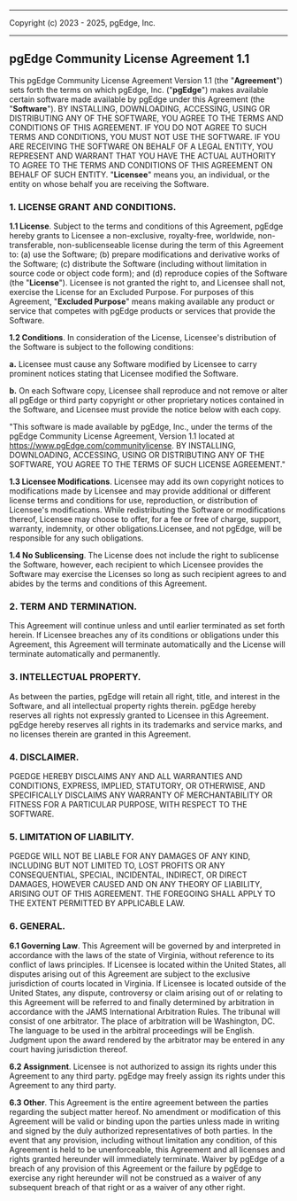 -------------------------------------------------------------------------

  Copyright (c) 2023 - 2025, pgEdge, Inc.

--------------------------------------------------------------------------

## pgEdge Community License Agreement 1.1

This pgEdge Community License Agreement Version 1.1 (the "**Agreement**") sets forth the terms on which pgEdge, Inc. ("**pgEdge**") makes available certain software made available by pgEdge under this Agreement (the "**Software**"). BY INSTALLING, DOWNLOADING, ACCESSING, USING OR DISTRIBUTING ANY OF THE SOFTWARE, YOU AGREE TO THE TERMS AND CONDITIONS OF THIS AGREEMENT. IF YOU DO NOT AGREE TO SUCH TERMS AND CONDITIONS, YOU MUST NOT USE THE SOFTWARE. IF YOU ARE RECEIVING THE SOFTWARE ON BEHALF OF A LEGAL ENTITY, YOU REPRESENT AND WARRANT THAT YOU HAVE THE ACTUAL AUTHORITY TO AGREE TO THE TERMS AND CONDITIONS OF THIS AGREEMENT ON BEHALF OF SUCH ENTITY. "**Licensee**" means you, an individual, or the entity on whose behalf you are receiving the Software.

### 1. LICENSE GRANT AND CONDITIONS.

**1.1 License**. Subject to the terms and conditions of this Agreement, pgEdge hereby grants to Licensee a non-exclusive, royalty-free, worldwide, non-transferable, non-sublicenseable license during the term of this Agreement to: (a) use the Software; (b) prepare modifications and derivative works of the Software; (c) distribute the Software (including without limitation in source code or object code form); and (d) reproduce copies of the Software (the "**License**"). Licensee is not granted the right to, and Licensee shall not, exercise the License for an Excluded Purpose. For purposes of this Agreement, "**Excluded Purpose**" means making available any product or service that competes with pgEdge products or services that provide the Software.

**1.2 Conditions**. In consideration of the License, Licensee's distribution of the Software is subject to the following conditions:

**a.**  Licensee must cause any Software modified by Licensee to carry prominent notices stating that Licensee modified the Software.

**b.**  On each Software copy, Licensee shall reproduce and not remove or alter all pgEdge or third party copyright or other proprietary notices contained in the Software, and Licensee must provide the notice below with each copy.

"This software is made available by pgEdge, Inc., under the terms of the pgEdge Community License Agreement, Version 1.1 located at https://www.pgEdge.com/communitylicense. BY INSTALLING, DOWNLOADING, ACCESSING, USING OR DISTRIBUTING ANY OF THE SOFTWARE, YOU AGREE TO THE TERMS OF SUCH LICENSE AGREEMENT."

**1.3 Licensee Modifications**. Licensee may add its own copyright notices to modifications made by Licensee and may provide additional or different license terms and conditions for use, reproduction, or distribution of Licensee's modifications. While redistributing the Software or modifications thereof, Licensee may choose to offer, for a fee or free of charge, support, warranty, indemnity, or other obligations.Licensee, and not pgEdge, will be responsible for any such obligations.

**1.4 No Sublicensing**. The License does not include the right to sublicense the Software, however, each recipient to which Licensee provides the Software may exercise the Licenses so long as such recipient agrees to and abides by the terms and conditions of this Agreement.

### 2. TERM AND TERMINATION.

This Agreement will continue unless and until earlier terminated as set forth herein. If Licensee breaches any of its conditions or obligations under this Agreement, this Agreement will terminate automatically and the License will terminate automatically and permanently.

### 3. INTELLECTUAL PROPERTY.

As between the parties, pgEdge will retain all right, title, and interest in the Software, and all intellectual property rights therein. pgEdge hereby reserves all rights not expressly granted to Licensee in this Agreement. pgEdge hereby reserves all rights in its trademarks and service marks, and no licenses therein are granted in this Agreement.

### 4. DISCLAIMER.

PGEDGE HEREBY DISCLAIMS ANY AND ALL WARRANTIES AND CONDITIONS, EXPRESS, IMPLIED, STATUTORY, OR OTHERWISE, AND SPECIFICALLY DISCLAIMS ANY WARRANTY OF MERCHANTABILITY OR FITNESS FOR A PARTICULAR PURPOSE, WITH RESPECT TO THE SOFTWARE.

### 5. LIMITATION OF LIABILITY.

PGEDGE WILL NOT BE LIABLE FOR ANY DAMAGES OF ANY KIND, INCLUDING BUT NOT LIMITED TO, LOST PROFITS OR ANY CONSEQUENTIAL, SPECIAL, INCIDENTAL, INDIRECT, OR DIRECT DAMAGES, HOWEVER CAUSED AND ON ANY THEORY OF LIABILITY, ARISING OUT OF THIS AGREEMENT. THE FOREGOING SHALL APPLY TO THE EXTENT PERMITTED BY APPLICABLE LAW.

### 6. GENERAL.

**6.1 Governing Law**. This Agreement will be governed by and interpreted in accordance with the laws of the state of Virginia, without reference to its conflict of laws principles. If Licensee is located within the United States, all disputes arising out of this Agreement are subject to the exclusive jurisdiction of courts located in Virginia. If Licensee is located outside of the United States, any dispute, controversy or claim arising out of or relating to this Agreement will be referred to and finally determined by arbitration in accordance with the JAMS International Arbitration Rules. The tribunal will consist of one arbitrator. The place of arbitration will be Washington, DC. The language to be used in the arbitral proceedings will be English. Judgment upon the award rendered by the arbitrator may be entered in any court having jurisdiction thereof.

**6.2 Assignment**. Licensee is not authorized to assign its rights under this Agreement to any third party. pgEdge may freely assign its rights under this Agreement to any third party.

**6.3 Other**. This Agreement is the entire agreement between the parties regarding the subject matter hereof. No amendment or modification of this Agreement will be valid or binding upon the parties unless made in writing and signed by the duly authorized representatives of both parties. In the event that any provision, including without limitation any condition, of this Agreement is held to be unenforceable, this Agreement and all licenses and rights granted hereunder will immediately terminate. Waiver by pgEdge of a breach of any provision of this Agreement or the failure by pgEdge to exercise any right hereunder will not be construed as a waiver of any subsequent breach of that right or as a waiver of any other right.
